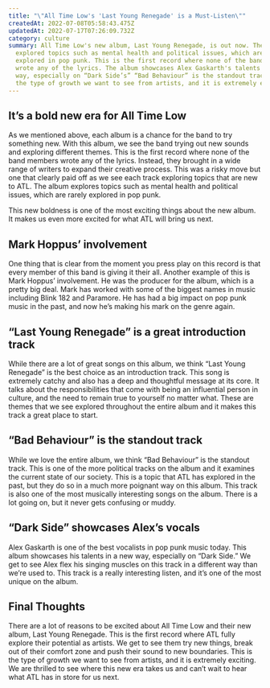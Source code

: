 ```yaml
---
title: "\"All Time Low's 'Last Young Renegade' is a Must-Listen\""
createdAt: 2022-07-08T05:58:43.475Z
updatedAt: 2022-07-17T07:26:09.732Z
category: culture
summary: All Time Low's new album, Last Young Renegade, is out now. The band
  explored topics such as mental health and political issues, which are rarely
  explored in pop punk. This is the first record where none of the band members
  wrote any of the lyrics. The album showcases Alex Gaskarth's talents in a new
  way, especially on “Dark Side’s” “Bad Behaviour” is the standout track. It is
  the type of growth we want to see from artists, and it is extremely exciting.
---
```


## It’s a bold new era for All Time Low

As we mentioned above, each album is a chance for the band to try something new. With this album, we see the band trying out new sounds and exploring different themes.
This is the first record where none of the band members wrote any of the lyrics. Instead, they brought in a wide range of writers to expand their creative process.
This was a risky move but one that clearly paid off as we see each track exploring topics that are new to ATL.
The album explores topics such as mental health and political issues, which are rarely explored in pop punk.

This new boldness is one of the most exciting things about the new album. It makes us even more excited for what ATL will bring us next.

## Mark Hoppus’ involvement

One thing that is clear from the moment you press play on this record is that every member of this band is giving it their all.
Another example of this is Mark Hoppus’ involvement. He was the producer for the album, which is a pretty big deal.
Mark has worked with some of the biggest names in music including Blink 182 and Paramore.
He has had a big impact on pop punk music in the past, and now he’s making his mark on the genre again.

## “Last Young Renegade” is a great introduction track

While there are a lot of great songs on this album, we think “Last Young Renegade” is the best choice as an introduction track.
This song is extremely catchy and also has a deep and thoughtful message at its core.
It talks about the responsibilities that come with being an influential person in culture, and the need to remain true to yourself no matter what.
These are themes that we see explored throughout the entire album and it makes this track a great place to start.

## “Bad Behaviour” is the standout track

While we love the entire album, we think “Bad Behaviour” is the standout track.
This is one of the more political tracks on the album and it examines the current state of our society.
This is a topic that ATL has explored in the past, but they do so in a much more poignant way on this album.
This track is also one of the most musically interesting songs on the album. There is a lot going on, but it never gets confusing or muddy.

## “Dark Side” showcases Alex’s vocals

Alex Gaskarth is one of the best vocalists in pop punk music today.
This album showcases his talents in a new way, especially on “Dark Side.”
We get to see Alex flex his singing muscles on this track in a different way than we’re used to.
This track is a really interesting listen, and it’s one of the most unique on the album.

## Final Thoughts

There are a lot of reasons to be excited about All Time Low and their new album, Last Young Renegade.
This is the first record where ATL fully explore their potential as artists. We get to see them try new things, break out of their comfort zone and push their sound to new boundaries.
This is the type of growth we want to see from artists, and it is extremely exciting.
We are thrilled to see where this new era takes us and can’t wait to hear what ATL has in store for us next.
